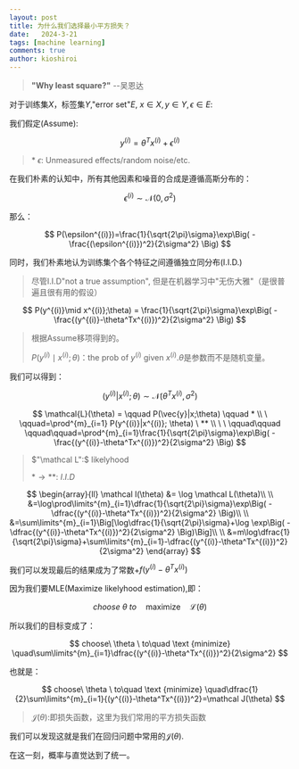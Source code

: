 ```yaml
---
layout: post
title: 为什么我们选择最小平方损失？
date:   2024-3-21
tags: [machine learning]
comments: true
author: kioshiroi
---
```

>  **&quot;Why least square?&quot;**                 --吴恩达

对于训练集$X$，标签集$Y$,"error set"$E$, $x\in X, y\in Y, \epsilon \in E$:

我们假定(Assume):

$$
y^{(i)}=\theta^Tx^{(i)}+\epsilon^{(i)}
$$

> \* $\epsilon$: Unmeasured effects/random noise/etc.

在我们朴素的认知中，所有其他因素和噪音的合成是遵循高斯分布的：

$$
\epsilon^{(i)}\sim \mathcal N(0,\sigma^2)
$$

那么：

$$
P(\epsilon^{(i)})=\frac{1}{\sqrt{2\pi}\sigma}\exp\Big( -\frac{(\epsilon^{(i)})^2}{2\sigma^2} \Big)
$$

同时，我们朴素地认为训练集个各个特征之间遵循独立同分布(I.I.D.)

> 尽管I.I.D"not a true assumption", 但是在机器学习中"无伤大雅"（是很普遍且很有用的假设）

$$
P(y^{(i)}\mid x^{(i)};\theta) = \frac{1}{\sqrt{2\pi}\sigma}\exp\Big( -\frac{(y^{(i)}-\theta^Tx^{(i)})^2}{2\sigma^2} \Big)
$$

> 根据Assume移项得到的。
>
>  $P(y^{(i)}\mid x^{(i)};\theta)$：the prob of $y^{(i)}$ given $x^{(i)}$.$\theta$是参数而不是随机变量。

我们可以得到：

$$
(y^{(i)}|x^{(i)};\theta)\sim \mathcal N(\theta^Tx^{(i)},\sigma^2)
$$

$$
\mathcal{L}(\theta) = \qquad P(\vec{y}|x;\theta) \qquad * \\ \ \qquad=\prod^{m}_{i=1} P(y^{(i)}|x^{(i)}; \theta) \ ** \\  \ \ \qquad\qquad \qquad\qquad=\prod^{m}_{i=1}\frac{1}{\sqrt{2\pi}\sigma}\exp\Big( -\frac{(y^{(i)}-\theta^Tx^{(i)})^2}{2\sigma^2} \Big)
$$

> $"\mathcal L":$ likelyhood
>
> $*\rightarrow **:$ $I.I.D$

$$
\begin{array}{ll}
\mathcal l(\theta) &= \log \mathcal L(\theta)\\
\\
&=\log\prod\limits^{m}_{i=1}\dfrac{1}{\sqrt{2\pi}\sigma}\exp\Big( -\dfrac{(y^{(i)}-\theta^Tx^{(i)})^2}{2\sigma^2} \Big)\\
\\
&=\sum\limits^{m}_{i=1}\Big[\log\dfrac{1}{\sqrt{2\pi}\sigma}+\log \exp\Big( -\dfrac{(y^{(i)}-\theta^Tx^{(i)})^2}{2\sigma^2} \Big)\Big]\\
\\
&=m\log\dfrac{1}{\sqrt{2\pi}\sigma}+\sum\limits^{m}_{i=1}-\dfrac{(y^{(i)}-\theta^Tx^{(i)})^2}{2\sigma^2} 
\end{array}
$$

我们可以发现最后的结果成为了常数+$f(y^{(i)}-\theta^Tx^{(i)})$

因为我们要MLE(Maximize likelyhood estimation\),即：

$$
choose\ \theta \ to\quad \text {maximize} \quad\mathcal L(\theta)
$$

所以我们的目标变成了：

$$
choose\ \theta \ to\quad \text {minimize} \quad\sum\limits^{m}_{i=1}\dfrac{(y^{(i)}-\theta^Tx^{(i)})^2}{2\sigma^2}
$$

也就是：

$$
choose\ \theta \ to\quad \text {minimize} \quad\dfrac{1}{2}\sum\limits^{m}_{i=1}{(y^{(i)}-\theta^Tx^{(i)})^2}=\mathcal J(\theta)
$$

> $\mathcal J(\theta):$即损失函数，这里为我们常用的平方损失函数

我们可以发现这就是我们在回归问题中常用的$\mathcal J(\theta)$.

在这一刻，概率与直觉达到了统一。

‍
